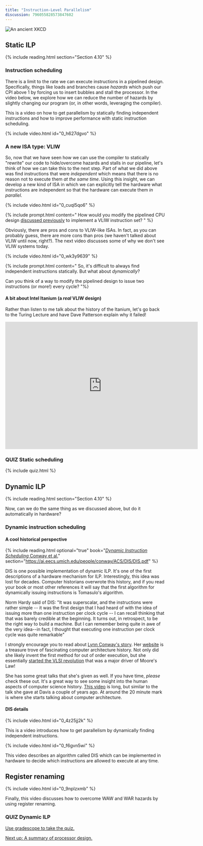 ```yaml
---
title: "Instruction-Level Parallelism"
discussion: 796055828573847602
---
```


![An ancient XKCD](https://imgs.xkcd.com/comics/paths.jpg)

## Static ILP

{% include reading.html section="Section 4.10" %}

### Instruction scheduling

There is a limit to the rate we can execute instructions in a pipelined design.
Specifically, things like loads and branches cause *hazards* which push our CPI above 1 by forcing us to insert bubbles and stall the processor.
In the video below, we explore how we can reduce the number of hazards by slightly changing our program (or, in other words, leveraging the compiler).

This is a video on how to get parallelism by statically finding independent instructions and how to improve performance with static instruction scheduling.

{% include video.html id="0_h627dgvo" %}

### A new ISA type: VLIW

So, now that we have seen how we can use the compiler to statically "rewrite" our code to hide/overcome hazards and stalls in our pipeline, let's think of how we can take this to the next step.
Part of what we did above was find instructions that were *independent* which means that there is no reason not to execute them *at the same time*.
Using this insight, we can develop a new kind of ISA in which we can explicitly tell the hardware what instructions are independent so that the hardware can execute them *in parallel*.

{% include video.html id="0_cuql5qo6" %}

{% include prompt.html content="
How would you modify the pipelined CPU design [discussed previously](../pipelined) to implement a VLIW instruction set?
" %}

Obviously, there are pros and cons to VLIW-like ISAs.
In fact, as you can probably guess, there are more cons than pros (we haven't talked about VLIW until now, right?).
The next video discusses some of why we don't see VLIW systems today.

{% include video.html id="0_wk3y9639" %}

{% include prompt.html content="
So, it's difficult to always find independent instructions statically.
But what about *dynamically*?

Can you think of a way to modify the pipelined design to issue two instructions (or more!) every cycle?
"%}

#### A bit about Intel Itanium (a *real* VLIW design)

Rather than listen to me talk about the history of the Itanium, let's go back to the Turing Lecture and have Dave Patterson explain why it failed!

<iframe width="608" height="402" src="https://www.youtube.com/embed/3LVeEjsn8Ts?start=1456&end=1643" frameborder="0" allow="accelerometer; autoplay; encrypted-media; gyroscope; picture-in-picture" allowfullscreen></iframe>

### **QUIZ** Static scheduling

{% include quiz.html %}

## Dynamic ILP

{% include reading.html section="Section 4.10" %}

Now, can we do the same thing as we discussed above, but do it automatically in hardware?

### Dynamic instruction scheduling

#### A cool historical perspective

{% include reading.html optional="true" book="[*Dynamic Instruction Scheduling* Conway et al.](https://ai.eecs.umich.edu/people/conway/ACS/DIS/DIS.pdf)" section="https://ai.eecs.umich.edu/people/conway/ACS/DIS/DIS.pdf" %}

DIS is one possible implementation of dynamic ILP.
It's one of the first descriptions of a hardware mechanism for ILP.
Interestingly, this idea was lost for decades.
Computer historians overwrote this history, and if you read your book or most other references it will say that the first algorithm for dynamically issuing instructions is Tomasulo's algorithm.

Norm Hardy said of DIS: "It was superscalar, and the instructions were rather simple -- it was the first design that I had heard of with the idea of issuing more than one instruction per clock cycle -- I can recall thinking that that was barely credible at the beginning. It turns out, in retrospect, to be the right way to build a machine. But I can remember being quite in awe of the very idea--in fact, I thought that executing one instruction per clock cycle was quite remarkable"

I strongly encourage you to read about [Lynn Conway's story](https://ai.eecs.umich.edu/people/conway/Retrospective2.html#anchor100470).
Her [website](https://ai.eecs.umich.edu/people/conway/) is a treasure trove of fascinating computer architecture history.
Not only did she likely invent the first method for out of order execution, but she essentially [started the VLSI revolution](https://ai.eecs.umich.edu/people/conway/Retrospective3.html#anchor42852) that was a major driver of Moore's Law!

She has some great talks that she's given as well.
If you have time, *please* check these out.
It's a great way to see some insight into the human aspects of computer science history.
[This video](https://youtu.be/7ncuhRYmfJw) is long, but similar to the talk she gave at Davis a couple of years ago.
At around the 20 minute mark is where she starts talking about computer architecture.

#### DIS details

{% include video.html id="0_4z25jj2k" %}

This is a video introduces how to get parallelism by dynamically finding independent instructions.

{% include video.html id="0_f6gvn5wi" %}

This video describes an algorithm called DIS which can be implemented in hardware to decide which instructions are allowed to execute at any time.

## Register renaming

{% include video.html id="0_9nplzxmb" %}

Finally, this video discusses how to overcome WAW and WAR hazards by using register renaming.

### **QUIZ** Dynamic ILP

[Use gradescope to take the quiz.](https://www.gradescope.com/courses/105214/assignments/474764)

[Next up: A summary of processor design.](./summary.md)
